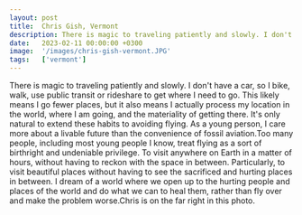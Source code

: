 ```yaml
---
layout: post
title:  Chris Gish, Vermont
description: There is magic to traveling patiently and slowly. I don't have a car, so I bike, walk, use public transit or rideshare to get where I need to go. This...
date:   2023-02-11 00:00:00 +0300
image:  '/images/chris-gish-vermont.JPG'
tags:   ['vermont']
---
```

There is magic to traveling patiently and slowly. I don't have a car, so I bike, walk, use public transit or rideshare to get where I need to go. This likely means I go fewer places, but it also means I actually process my location in the world, where I am going, and the materiality of getting there. It's only natural to extend these habits to avoiding flying. As a young person, I care more about a livable future than the convenience of fossil aviation.Too many people, including most young people I know, treat flying as a sort of birthright and undeniable privilege. To visit anywhere on Earth in a matter of hours, without having to reckon with the space in between. Particularly, to visit beautiful places without having to see the sacrificed and hurting places in between. I dream of a world where we open up to the hurting people and places of the world and do what we can to heal them, rather than fly over and make the problem worse.Chris is on the far right in this photo.

